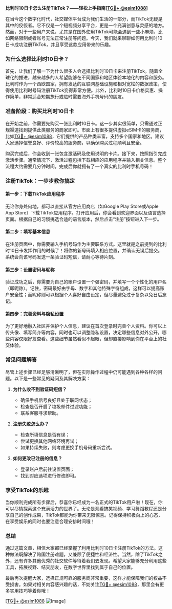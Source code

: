 **比利时10日卡怎么注册TikTok？——轻松上手指南[[TG💪+ @esim1088](https://t.me/s/esim1088)]**

在当今这个数字化时代，社交媒体平台成为我们生活的一部分，而TikTok无疑是其中的佼佼者。它不仅是一个短视频分享平台，更是一个充满创意与灵感的地方。然而，对于一些用户来说，尤其是在国外使用TikTok可能会遇到一些小麻烦，比如网络限制或者账号无法正常注册等问题。今天，我们就来聊聊如何用比利时10日卡成功注册TikTok，并且享受这款应用带来的乐趣。

### **为什么选择比利时10日卡？**

首先，让我们了解一下为什么很多人会选择比利时10日卡来注册TikTok。随着全球化的推进，越来越多的人希望能够在不同国家和地区体验本地化的内容和服务。比利时作为一个西欧国家，拥有发达的互联网基础设施和相对宽松的数据政策，使得使用比利时号码注册TikTok变得非常方便。此外，比利时10日卡价格实惠、操作简单，非常适合短期旅行或临时需要海外手机号码的朋友。

### **准备阶段：购买比利时10日卡**

在开始之前，你需要先购买一张比利时10日卡。这一步其实很简单，只需通过正规渠道找到提供此类服务的商家即可。市面上有很多提供虚拟eSIM卡的服务商，比如[TG💪+ @esim1088](https://t.me/s/esim1088)，它们提供的产品种类丰富，支持多个国家和地区。建议大家选择信誉良好、评价较高的服务商，以确保购买过程顺利且安全。

购买完成后，你会收到一张包含激活码及使用说明的卡片。接下来，按照指引完成激活步骤。通常情况下，激活过程包括下载相应的应用程序并输入相关信息。整个流程大约需要几分钟时间，完成后你就拥有了一个真实的比利时手机号码！

### **注册TikTok：一步步教你搞定**

#### **第一步：下载TikTok应用程序**
无论你身处何地，都可以直接从官方应用商店（如Google Play Store或Apple App Store）下载TikTok应用程序。打开应用后，你会看到欢迎界面以及语言选择页面。根据自己的习惯挑选合适的语言版本，然后点击“注册”按钮进入下一步。

#### **第二步：填写基本信息**
在注册页面中，你需要输入手机号码作为主要联系方式。这里就是之前提到的比利时10日卡发挥作用的时候了！将你的新号码填入相应位置，并确认无误后提交。系统会向该号码发送一条验证码短信，请耐心等待片刻。

#### **第三步：设置密码与昵称**
验证成功之后，你需要为自己的账户设置一个强密码，并填写一个个性化的用户名（即昵称）。记住，密码最好由字母、数字和其他特殊字符组成，这样可以提高账户安全性；而昵称则可以根据个人喜好自由设定，但尽量避免过于复杂以免日后忘记。

#### **第四步：完善资料与隐私设置**
为了更好地融入社区并保护个人信息，建议在首次登录时完善个人资料。你可以上传头像、填写简介等内容，同时也可以调整隐私设置，决定哪些信息对外公开，哪些内容仅限好友查看。这些细节虽然看似不起眼，但却直接影响到你在平台上的社交体验。

### **常见问题解答**

尽管上述步骤已经足够清晰明了，但在实际操作过程中仍可能遇到各种各样的问题。以下是一些常见的疑问及其解决方案：

1. **为什么收不到验证码短信？**
   - 确保手机信号良好且处于联网状态；
   - 检查是否开启了垃圾邮件过滤功能；
   - 联系客服寻求帮助。

2. **注册失败怎么办？**
   - 检查所填信息是否有误；
   - 尝试更换其他网络环境再试；
   - 如果持续失败，则考虑更换手机号码重新尝试。

3. **如何更改已注册的信息？**
   - 登录账户后前往设置页面；
   - 找到对应选项进行修改即可。

### **享受TikTok的乐趣**

当你顺利完成所有步骤后，恭喜你已经成为一名正式的TikTok用户啦！现在，你可以尽情探索这个充满活力的世界了。无论是观看搞笑视频、学习舞蹈教程还是分享自己的创作成果，TikTok都能为你带来无限惊喜。记得保持积极向上的心态，在享受娱乐的同时也要注意合理安排时间哦！

### **总结**

通过这篇文章，相信大家都已经掌握了利用比利时10日卡注册TikTok的方法。这种做法既解决了跨国注册难题，又兼顾了便捷性和经济性。当然，除了TikTok之外，还有许多其他优秀的社交软件等待着我们去发现。希望大家能够充分利用这些工具，拓展视野、结交朋友，在数字世界里找到属于自己的位置。

最后再次提醒大家，选择正规可靠的服务商非常重要，这样才能保障我们的权益不受损害。如果对相关内容感兴趣的话，不妨关注[TG💪+ @esim1088](https://t.me/s/esim1088)，那里会有更多实用技巧等着你哦！

[[TG💪+ @esim1088](https://t.me/s/esim1088) ![Image](https://i.postimg.cc/4NQfJmqS/Snipaste-2025-05-13-00-14-12.png)]